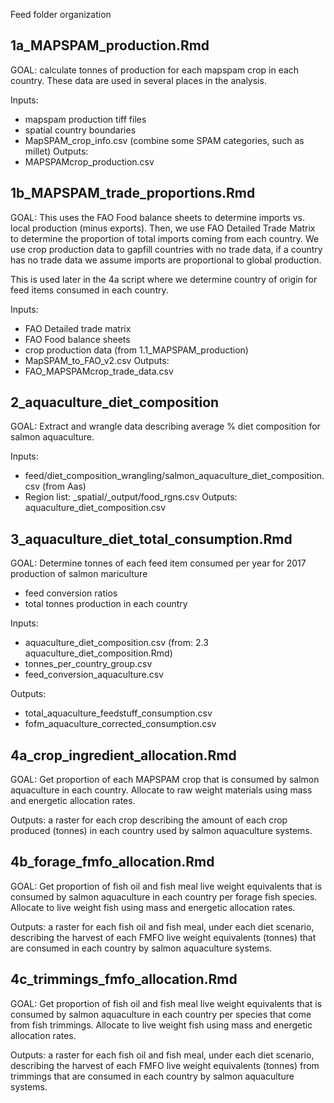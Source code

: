 Feed folder organization

## 1a_MAPSPAM_production.Rmd

GOAL: calculate tonnes of production for each mapspam crop in each country.
These data are used in several places in the analysis.

Inputs: 
* mapspam production tiff files
* spatial country boundaries
* MapSPAM_crop_info.csv (combine some SPAM categories, such as millet)
Outputs: 
* MAPSPAMcrop_production.csv

## 1b_MAPSPAM_trade_proportions.Rmd

GOAL: This uses the FAO Food balance sheets to determine imports vs. local production (minus exports).  Then, we use FAO Detailed Trade Matrix to determine the proportion of total imports coming from each country.  We use crop production data to gapfill countries with no trade data, if a country has no trade data we assume imports are proportional to global production.

This is used later in the 4a script where we determine country of origin for feed items consumed in each country.

Inputs: 
* FAO Detailed trade matrix
* FAO Food balance sheets
* crop production data (from 1.1_MAPSPAM_production)
* MapSPAM_to_FAO_v2.csv
Outputs: 
* FAO_MAPSPAMcrop_trade_data.csv


## 2_aquaculture_diet_composition

GOAL: Extract and wrangle data describing average % diet composition for salmon aquaculture.

Inputs:
* feed/diet_composition_wrangling/salmon_aquaculture_diet_composition.csv (from Aas)
* Region list: _spatial/_output/food_rgns.csv
Outputs:
aquaculture_diet_composition.csv


## 3_aquaculture_diet_total_consumption.Rmd

GOAL: Determine tonnes of each feed item consumed per year for 2017 production of salmon mariculture  
* feed conversion ratios  
* total tonnes production in each country

Inputs:
* aquaculture_diet_composition.csv (from: 2.3 aquaculture_diet_composition.Rmd)
* tonnes_per_country_group.csv 
* feed_conversion_aquaculture.csv

Outputs:
* total_aquaculture_feedstuff_consumption.csv
* fofm_aquaculture_corrected_consumption.csv


## 4a_crop_ingredient_allocation.Rmd

GOAL: Get proportion of each MAPSPAM crop that is consumed by salmon aquaculture in each country. Allocate to raw weight materials using mass and energetic allocation rates.

Outputs: a raster for each crop describing the amount of each crop produced (tonnes) in each country used by salmon aquaculture systems.


## 4b_forage_fmfo_allocation.Rmd

GOAL: Get proportion of fish oil and fish meal live weight equivalents that is consumed by salmon aquaculture in each country per forage fish species. Allocate to live weight fish using mass and energetic allocation rates.

Outputs: a raster for each fish oil and fish meal, under each diet scenario, describing the harvest of each FMFO live weight equivalents (tonnes) that are consumed in each country by salmon aquaculture systems.

## 4c_trimmings_fmfo_allocation.Rmd

GOAL: Get proportion of fish oil and fish meal live weight equivalents that is consumed by salmon aquaculture in each country per species that come from fish trimmings. Allocate to live weight fish using mass and energetic allocation rates.

Outputs: a raster for each fish oil and fish meal, under each diet scenario, describing the harvest of each FMFO live weight equivalents (tonnes) from trimmings that are consumed in each country by salmon aquaculture systems.


